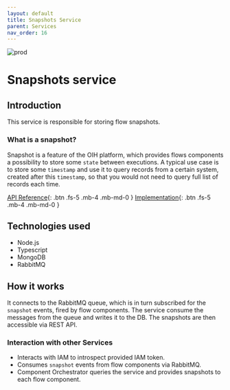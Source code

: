 ```yaml
---
layout: default
title: Snapshots Service
parent: Services
nav_order: 16
---
```


<!-- Description Guidelines

Please note:
Use the full links to reference other files or images! Relative links will not work under our theme settings.
-->

<!-- please choose the appropriate batch and delete/comment the others  -->
![prod](https://img.shields.io/badge/Status-Production-brightgreen.svg)

# Snapshots service

## Introduction
This service is responsible for storing flow snapshots.

### What is a snapshot?
Snapshot is a feature of the OIH platform, which provides flows components a possibility to store some `state` between executions.
A typical use case is to store some `timestamp` and use it to query records from a certain system, created after this `timestamp`,
so that you would not need to query full list of records each time. 

[API Reference](https://github.com/openintegrationhub/openintegrationhub/tree/master/services/snapshots-service){: .btn .fs-5 .mb-4 .mb-md-0 }
[Implementation](https://github.com/openintegrationhub/openintegrationhub/tree/master/services/snapshots-service){: .btn .fs-5 .mb-4 .mb-md-0 }
<!-- [Service File](){: .btn .fs-5 .mb-4 .mb-md-0 } -->

## Technologies used
- Node.js
- Typescript
- MongoDB
- RabbitMQ

## How it works
It connects to the RabbitMQ queue, which is in turn subscribed for the `snapshot` events, fired by flow components.
The service consume the messages from the queue and writes it to the DB. The snapshots are then accessible via REST API.

### Interaction with other Services
- Interacts with IAM to introspect provided IAM token.
- Consumes `snapshot` events from flow components via RabbitMQ.
- Component Orchestrator queries the service and provides snapshots to each flow component. 
